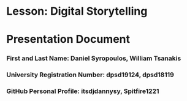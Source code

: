 # Lesson: Digital Storytelling
# Presentation Document

### First and Last Name: Daniel Syropoulos, William Tsanakis
### University Registration Number: dpsd19124, dpsd18119
### GitHub Personal Profile: itsdjdannysy, Spitfire1221
